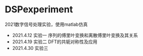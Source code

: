 # DSPexperiment
2021数字信号处理实验，使用matlab仿真



- 2021.4.12 实验一  序列的傅里叶变换和离散傅里叶变换及其关系
- 2021.4.19 实验二  DFT的共轭对称性及应用
- 2021.4.30 实验三

